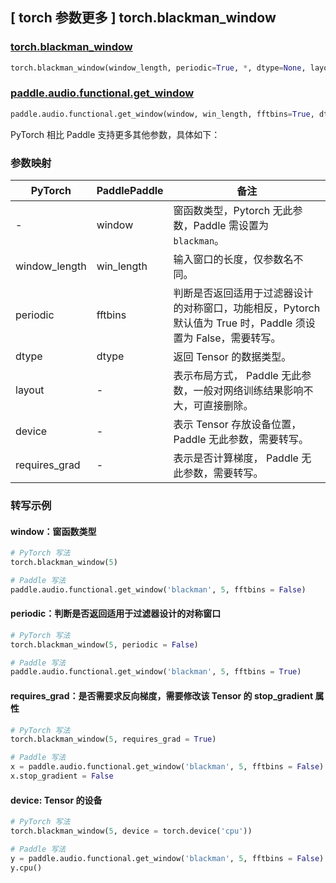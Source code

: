 ## [ torch 参数更多 ] torch.blackman_window

### [torch.blackman_window](https://pytorch.org/docs/stable/generated/torch.blackman_window.html)

```python
torch.blackman_window(window_length, periodic=True, *, dtype=None, layout=torch.strided, device=None, requires_grad=False)
```

### [paddle.audio.functional.get_window](https://www.paddlepaddle.org.cn/documentation/docs/zh/2.6/api/paddle/audio/functional/get_window_cn.html#get-window)

```python
paddle.audio.functional.get_window(window, win_length, fftbins=True, dtype='float64')
```

PyTorch 相比 Paddle 支持更多其他参数，具体如下：
### 参数映射

| PyTorch       | PaddlePaddle | 备注                                                   |
| ------------- | ------------ | ------------------------------------------------------ |
| -    | window |  窗函数类型，Pytorch 无此参数，Paddle 需设置为 `blackman`。 |
| window_length  | win_length            | 输入窗口的长度，仅参数名不同。 |
| periodic        | fftbins       | 判断是否返回适用于过滤器设计的对称窗口，功能相反，Pytorch 默认值为 True 时，Paddle 须设置为 False，需要转写。  |
| dtype        | dtype | 返回 Tensor 的数据类型。 |
| layout | -| 表示布局方式， Paddle 无此参数，一般对网络训练结果影响不大，可直接删除。 |
| device | - | 表示 Tensor 存放设备位置，Paddle 无此参数，需要转写。 |
| requires_grad | - | 表示是否计算梯度， Paddle 无此参数，需要转写。 |

### 转写示例

#### window：窗函数类型
```python
# PyTorch 写法
torch.blackman_window(5)

# Paddle 写法
paddle.audio.functional.get_window('blackman', 5, fftbins = False)
```

#### periodic：判断是否返回适用于过滤器设计的对称窗口
```python
# PyTorch 写法
torch.blackman_window(5, periodic = False)

# Paddle 写法
paddle.audio.functional.get_window('blackman', 5, fftbins = True)
```

#### requires_grad：是否需要求反向梯度，需要修改该 Tensor 的 stop_gradient 属性
```python
# PyTorch 写法
torch.blackman_window(5, requires_grad = True)

# Paddle 写法
x = paddle.audio.functional.get_window('blackman', 5, fftbins = False)
x.stop_gradient = False
```

#### device: Tensor 的设备
```python
# PyTorch 写法
torch.blackman_window(5, device = torch.device('cpu'))

# Paddle 写法
y = paddle.audio.functional.get_window('blackman', 5, fftbins = False)
y.cpu()
```
